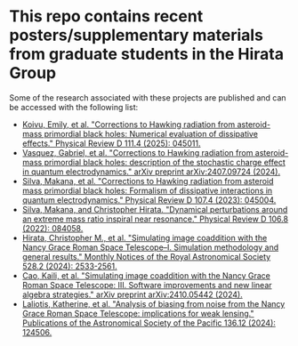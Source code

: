 # This repo contains recent posters/supplementary materials from graduate students in the Hirata Group
Some of the research associated with these projects are published and can be accessed with the following list:
 * [Koivu, Emily, et al. "Corrections to Hawking radiation from asteroid-mass primordial black holes: Numerical evaluation of dissipative effects." Physical Review D 111.4 (2025): 045011.](https://journals.aps.org/prd/abstract/10.1103/PhysRevD.111.045011)
 * [Vasquez, Gabriel, et al. "Corrections to Hawking radiation from asteroid-mass primordial black holes: description of the stochastic charge effect in quantum electrodynamics." arXiv preprint arXiv:2407.09724 (2024).](https://arxiv.org/pdf/2407.09724)
 * [Silva, Makana, et al. "Corrections to Hawking radiation from asteroid mass primordial black holes: Formalism of dissipative interactions in quantum electrodynamics." Physical Review D 107.4 (2023): 045004.](https://journals.aps.org/prd/abstract/10.1103/PhysRevD.107.045004)
 * [Silva, Makana, and Christopher Hirata. "Dynamical perturbations around an extreme mass ratio inspiral near resonance." Physical Review D 106.8 (2022): 084058.](https://journals.aps.org/prd/abstract/10.1103/PhysRevD.106.084058)
 * [Hirata, Christopher M., et al. "Simulating image coaddition with the Nancy Grace Roman Space Telescope–I. Simulation methodology and general results." Monthly Notices of the Royal Astronomical Society 528.2 (2024): 2533-2561.](https://academic.oup.com/mnras/article/528/2/2533/7560566)
 * [Cao, Kaili, et al. "Simulating image coaddition with the Nancy Grace Roman Space Telescope: III. Software improvements and new linear algebra strategies." arXiv preprint arXiv:2410.05442 (2024).](https://arxiv.org/abs/2410.05442)
 * [Laliotis, Katherine, et al. "Analysis of biasing from noise from the Nancy Grace Roman Space Telescope: implications for weak lensing." Publications of the Astronomical Society of the Pacific 136.12 (2024): 124506.](https://iopscience.iop.org/article/10.1088/1538-3873/ad9bec/meta)
